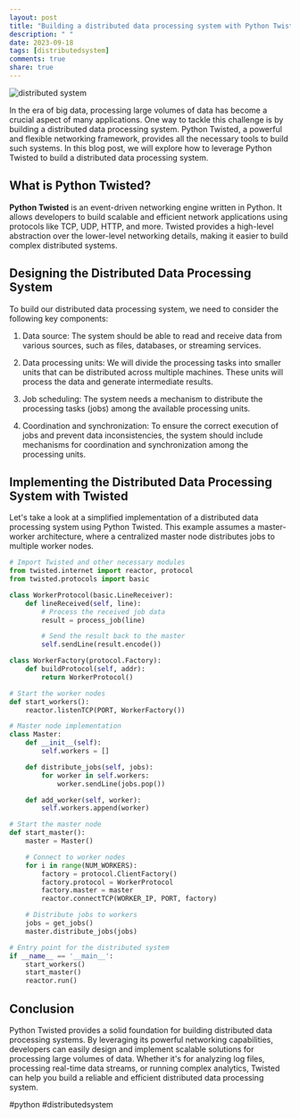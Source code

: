 ```yaml
---
layout: post
title: "Building a distributed data processing system with Python Twisted"
description: " "
date: 2023-09-18
tags: [distributedsystem]
comments: true
share: true
---
```


![distributed system](https://example.com/distributed-system.jpg)

In the era of big data, processing large volumes of data has become a crucial aspect of many applications. One way to tackle this challenge is by building a distributed data processing system. Python Twisted, a powerful and flexible networking framework, provides all the necessary tools to build such systems. In this blog post, we will explore how to leverage Python Twisted to build a distributed data processing system.

## What is Python Twisted?

**Python Twisted** is an event-driven networking engine written in Python. It allows developers to build scalable and efficient network applications using protocols like TCP, UDP, HTTP, and more. Twisted provides a high-level abstraction over the lower-level networking details, making it easier to build complex distributed systems.

## Designing the Distributed Data Processing System

To build our distributed data processing system, we need to consider the following key components:

1. Data source: The system should be able to read and receive data from various sources, such as files, databases, or streaming services.

2. Data processing units: We will divide the processing tasks into smaller units that can be distributed across multiple machines. These units will process the data and generate intermediate results.

3. Job scheduling: The system needs a mechanism to distribute the processing tasks (jobs) among the available processing units.

4. Coordination and synchronization: To ensure the correct execution of jobs and prevent data inconsistencies, the system should include mechanisms for coordination and synchronization among the processing units.

## Implementing the Distributed Data Processing System with Twisted

Let's take a look at a simplified implementation of a distributed data processing system using Python Twisted. This example assumes a master-worker architecture, where a centralized master node distributes jobs to multiple worker nodes.

```python
# Import Twisted and other necessary modules
from twisted.internet import reactor, protocol
from twisted.protocols import basic

class WorkerProtocol(basic.LineReceiver):
    def lineReceived(self, line):
        # Process the received job data
        result = process_job(line)

        # Send the result back to the master
        self.sendLine(result.encode())

class WorkerFactory(protocol.Factory):
    def buildProtocol(self, addr):
        return WorkerProtocol()

# Start the worker nodes
def start_workers():
    reactor.listenTCP(PORT, WorkerFactory())

# Master node implementation
class Master:
    def __init__(self):
        self.workers = []

    def distribute_jobs(self, jobs):
        for worker in self.workers:
            worker.sendLine(jobs.pop())

    def add_worker(self, worker):
        self.workers.append(worker)

# Start the master node
def start_master():
    master = Master()

    # Connect to worker nodes
    for i in range(NUM_WORKERS):
        factory = protocol.ClientFactory()
        factory.protocol = WorkerProtocol
        factory.master = master
        reactor.connectTCP(WORKER_IP, PORT, factory)

    # Distribute jobs to workers
    jobs = get_jobs()
    master.distribute_jobs(jobs)

# Entry point for the distributed system
if __name__ == '__main__':
    start_workers()
    start_master()
    reactor.run()
```

## Conclusion

Python Twisted provides a solid foundation for building distributed data processing systems. By leveraging its powerful networking capabilities, developers can easily design and implement scalable solutions for processing large volumes of data. Whether it's for analyzing log files, processing real-time data streams, or running complex analytics, Twisted can help you build a reliable and efficient distributed data processing system.

#python #distributedsystem